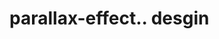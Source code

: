# parallax-effect.. desgin                                                                                                                                                                                                                                                                                                                                                                                                                                                                                                                                                                                                                                                                                        
